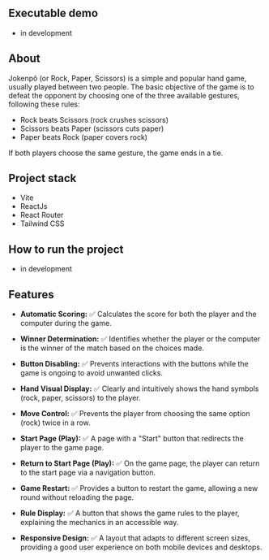 ## Executable demo
- in development

## About
Jokenpô (or Rock, Paper, Scissors) is a simple and popular hand game, usually played between two people. The basic objective of the game is to defeat the opponent by choosing one of the three available gestures, following these rules:

- Rock beats Scissors (rock crushes scissors)
- Scissors beats Paper (scissors cuts paper)
- Paper beats Rock (paper covers rock)

If both players choose the same gesture, the game ends in a tie.

## Project stack
- Vite
- ReactJs
- React Router
- Tailwind CSS

## How to run the project
- in development

## Features
- **Automatic Scoring:** :white_check_mark:
Calculates the score for both the player and the computer during the game. 

- **Winner Determination:** :white_check_mark:
Identifies whether the player or the computer is the winner of the match based on the choices made. 
- **Button Disabling:** :white_check_mark:
Prevents interactions with the buttons while the game is ongoing to avoid unwanted clicks. 
- **Hand Visual Display:** :white_check_mark:
Clearly and intuitively shows the hand symbols (rock, paper, scissors) to the player. 
- **Move Control:** :white_check_mark:
Prevents the player from choosing the same option (rock) twice in a row. 
- **Start Page (Play):** :white_check_mark:
A page with a "Start" button that redirects the player to the game page. 
- **Return to Start Page (Play):** :white_check_mark:
On the game page, the player can return to the start page via a navigation button. 
- **Game Restart:** :white_check_mark:
Provides a button to restart the game, allowing a new round without reloading the page. 
- **Rule Display:** :white_check_mark:
A button that shows the game rules to the player, explaining the mechanics in an accessible way. 
- **Responsive Design:** :white_check_mark:
A layout that adapts to different screen sizes, providing a good user experience on both mobile devices and desktops. 